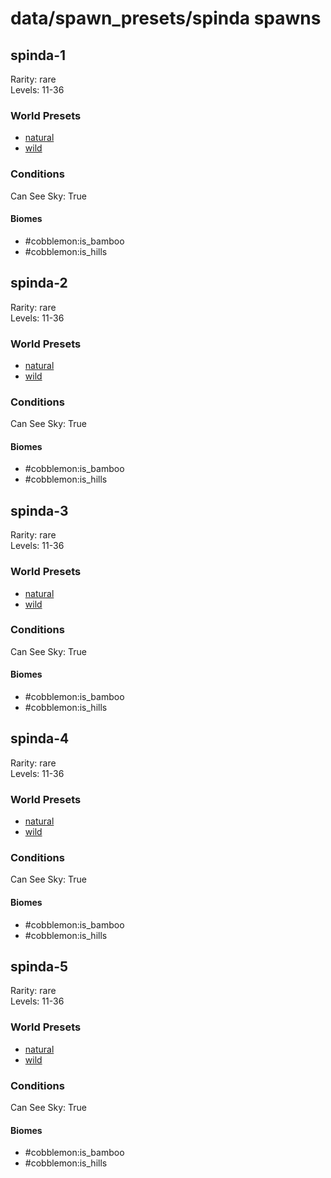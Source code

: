 # data/spawn_presets/spinda spawns  
  
## spinda-1  
Rarity: rare  
Levels: 11-36  
  
### World Presets  
* [natural](data/spawn_data/natural.md)  
* [wild](data/spawn_data/wild.md)  
  
### Conditions  
Can See Sky: True  
  
#### Biomes  
  * #cobblemon:is_bamboo
  * #cobblemon:is_hills
  
  
## spinda-2  
Rarity: rare  
Levels: 11-36  
  
### World Presets  
* [natural](data/spawn_data/natural.md)  
* [wild](data/spawn_data/wild.md)  
  
### Conditions  
Can See Sky: True  
  
#### Biomes  
  * #cobblemon:is_bamboo
  * #cobblemon:is_hills
  
  
## spinda-3  
Rarity: rare  
Levels: 11-36  
  
### World Presets  
* [natural](data/spawn_data/natural.md)  
* [wild](data/spawn_data/wild.md)  
  
### Conditions  
Can See Sky: True  
  
#### Biomes  
  * #cobblemon:is_bamboo
  * #cobblemon:is_hills
  
  
## spinda-4  
Rarity: rare  
Levels: 11-36  
  
### World Presets  
* [natural](data/spawn_data/natural.md)  
* [wild](data/spawn_data/wild.md)  
  
### Conditions  
Can See Sky: True  
  
#### Biomes  
  * #cobblemon:is_bamboo
  * #cobblemon:is_hills
  
  
## spinda-5  
Rarity: rare  
Levels: 11-36  
  
### World Presets  
* [natural](data/spawn_data/natural.md)  
* [wild](data/spawn_data/wild.md)  
  
### Conditions  
Can See Sky: True  
  
#### Biomes  
  * #cobblemon:is_bamboo
  * #cobblemon:is_hills
  

